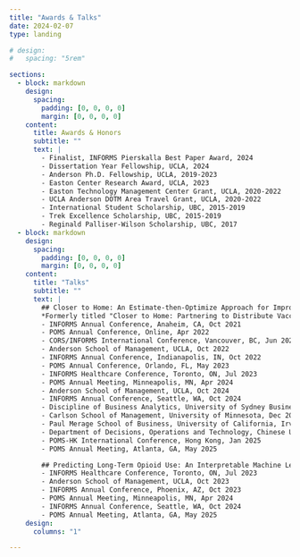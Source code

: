 ```yaml
---
title: "Awards & Talks"
date: 2024-02-07
type: landing

# design:
#   spacing: "5rem"

sections:
  - block: markdown
    design:
      spacing:
        padding: [0, 0, 0, 0]
        margin: [0, 0, 0, 0]
    content:
      title: Awards & Honors
      subtitle: ""
      text: |
        - Finalist, INFORMS Pierskalla Best Paper Award, 2024
        - Dissertation Year Fellowship, UCLA, 2024
        - Anderson Ph.D. Fellowship, UCLA, 2019-2023
        - Easton Center Research Award, UCLA, 2023
        - Easton Technology Management Center Grant, UCLA, 2020-2022
        - UCLA Anderson DOTM Area Travel Grant, UCLA, 2020-2022
        - International Student Scholarship, UBC, 2015-2019
        - Trek Excellence Scholarship, UBC, 2015-2019
        - Reginald Palliser-Wilson Scholarship, UBC, 2017
  - block: markdown
    design:
      spacing:
        padding: [0, 0, 0, 0]
        margin: [0, 0, 0, 0]
    content:
      title: "Talks"
      subtitle: ""
      text: |
        ## Closer to Home: An Estimate-then-Optimize Approach for Improving Access to Healthcare Services
        *Formerly titled "Closer to Home: Partnering to Distribute Vaccinations under Spatially Heterogeneous Demand"*
        - INFORMS Annual Conference, Anaheim, CA, Oct 2021  
        - POMS Annual Conference, Online, Apr 2022  
        - CORS/INFORMS International Conference, Vancouver, BC, Jun 2022  
        - Anderson School of Management, UCLA, Oct 2022  
        - INFORMS Annual Conference, Indianapolis, IN, Oct 2022  
        - POMS Annual Conference, Orlando, FL, May 2023  
        - INFORMS Healthcare Conference, Toronto, ON, Jul 2023  
        - POMS Annual Meeting, Minneapolis, MN, Apr 2024  
        - Anderson School of Management, UCLA, Oct 2024  
        - INFORMS Annual Conference, Seattle, WA, Oct 2024  
        - Discipline of Business Analytics, University of Sydney Business School, Nov 2024  
        - Carlson School of Management, University of Minnesota, Dec 2024  
        - Paul Merage School of Business, University of California, Irvine, Dec 2024  
        - Department of Decisions, Operations and Technology, Chinese University of Hong Kong, Dec 2024  
        - POMS-HK International Conference, Hong Kong, Jan 2025  
        - POMS Annual Meeting, Atlanta, GA, May 2025  

        ## Predicting Long-Term Opioid Use: An Interpretable Machine Learning Approach
        - INFORMS Healthcare Conference, Toronto, ON, Jul 2023  
        - Anderson School of Management, UCLA, Oct 2023  
        - INFORMS Annual Conference, Phoenix, AZ, Oct 2023  
        - POMS Annual Meeting, Minneapolis, MN, Apr 2024  
        - INFORMS Annual Conference, Seattle, WA, Oct 2024  
        - POMS Annual Meeting, Atlanta, GA, May 2025  
    design:
      columns: "1"

---
```

